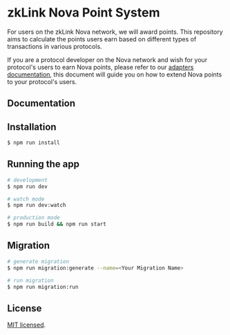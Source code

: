 # zkLink Nova Point System

For users on the zkLink Nova network, we will award points. This repository aims to calculate the points users earn based on different types of transactions in various protocols.

If you are a protocol developer on the Nova network and wish for your protocol's users to earn Nova points, please refer to our [adapters documentation](./docs/adapters.md), this document will guide you on how to extend Nova points to your protocol's users.

## Documentation

## Installation

```bash
$ npm run install
```

## Running the app

```bash
# development
$ npm run dev

# watch mode
$ npm run dev:watch

# production mode
$ npm run build && npm run start
```

## Migration

```bash
# generate migration
$ npm run migration:generate --name=<Your Migration Name>

# run migration
$ npm run migration:run
```

## License

[MIT licensed](LICENSE).
